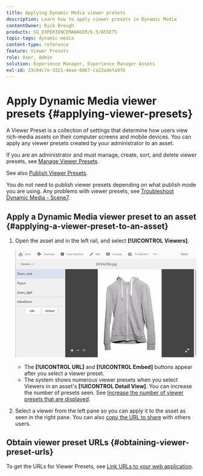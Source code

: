 ```yaml
---
title: Applying Dynamic Media viewer presets
description: Learn how to apply viewer presets in Dynamic Media
contentOwner: Rick Brough
products: SG_EXPERIENCEMANAGER/6.5/ASSETS
topic-tags: dynamic-media
content-type: reference
feature: Viewer Presets
role: User, Admin
solution: Experience Manager, Experience Manager Assets
exl-id: 23c04c7e-3321-4eae-8067-ca23adefa9f6
---
```

# Apply Dynamic Media viewer presets {#applying-viewer-presets}

A Viewer Preset is a collection of settings that determine how users view rich-media assets on their computer screens and mobile devices. You can apply any viewer presets created by your administrator to an asset.

If you are an administrator and must manage, create, sort, and delete viewer presets, see [Manage Viewer Presets](managing-viewer-presets.md).

See also [Publish Viewer Presets](managing-viewer-presets.md#publishing-viewer-presets).

You do not need to publish viewer presets depending on what publish mode you are using.
Any problems with viewer presets, see [Troubleshoot Dynamic Media - Scene7](troubleshoot-dms7.md#viewers).

## Apply a Dynamic Media viewer preset to an asset {#applying-a-viewer-preset-to-an-asset}

1. Open the asset and in the left rail, and select **[!UICONTROL Viewers]**.

   ![chlimage_1-104](assets/chlimage_1-104.png)

   * The **[!UICONTROL URL]** and **[!UICONTROL Embed]** buttons appear after you select a viewer preset.
   * The system shows numerous viewer presets when you select Viewers in an asset's **[!UICONTROL Detail View]**. You can increase the number of presets seen. See [Increase the number of viewer presets that are displayed](managing-viewer-presets.md).

1. Select a viewer from the left pane so you can apply it to the asset as seen in the right pane. You can also [copy the URL to share](linking-urls-to-yourwebapplication.md) with others users.

## Obtain viewer preset URLs {#obtaining-viewer-preset-urls}

To get the URLs for Viewer Presets, see [Link URLs to your web application](linking-urls-to-yourwebapplication.md).
